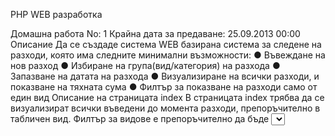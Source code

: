 PHP WEB разработка

Домашна работа No: 1
Крайна дата за предаване: 25.09.2013 00:00 
Описание
Да се създаде система WEB базирана система за следене
на разходи, която има следните минимални възможности:
● Въвеждане на нов разход
● Избиране на група(вид/категория) на разхода
● Запазване на датата на разхода
● Визуализиране на всички разходи, и показване на тяхната
сума
● Филтър за показване на разходи само от един вид
Описание на страницата index
В страницата index трябва да се визуализират всички въведени до момента разходи,
препоръчително в табличен вид.
Филтър за видове е препоръчително да бъде <select> с всички възможни видове
плюс опцията “Всички”. Ако е избран определен вид ще трябва да се визуализират
САМО разходите от избраният вид.
Последният ред на таблицата трябва да съдържа сумата на всички визуализирани
по-горе разходи.
Примерен изглед на екрана:
Описание на страницата "разход"
В този екран трябва да се въвежда нов разход. Име, Сума и Вид са задължителни полета
За валидно име се смята текст над 3 символа.
За валидна сума се смята всяка сума по-голяма от 0.
Датата на разхода се определя от датата на записа. PHP трябва да вземе текущата дата
в момента на записа и да използва нея. Погледнете PHP функцията date()
Примерен екран:
Допълнителни задачи
● Добавяне на опция за изтриване
● Добавяне на опция за редакция
● Добавяне на опция потребителя да избира дата на разхода,и
валидацията на датата въведена от потребителя
● Добавяне на опция за филтриране на разходите по дата, катото
този филтър трябва да работи в комбинация с филтъра за ВИД
Критерии за оценка
● Валидност на HTML/CSS НЕ трябва да участват в оценката.Оценява се PHP
кода, не външният вид или валидността на HTML/CSS
● Външният вид не е задължително да е като посочения в презентацията. Може
да бъде и на други езици!
● Може да бъдат използвани произволни javascript/css библиотеки.
● Изпълнението или неизпълнението на допълнителните задачи НЕ дават
влияние на оценката. Те са дадени за хората желаещи да разширят задачата.
● Правилно ли се записват данните в случай на специфични символи и подобни
● Съществува ли валидация на входящите данни и съответните съобщения
● Дали филтъра по видове работи
● Дали общата сума след филтриране по вид е правилна
● Има ли повторение на код между различните файлове
Забранено е
● Писане на код, който уврежда по какъвто и да е било начин
чужди системи и компютри
● Плагиатстването.
● Манипулиране на домашните/резултатите по какъвто и да е
било начин
